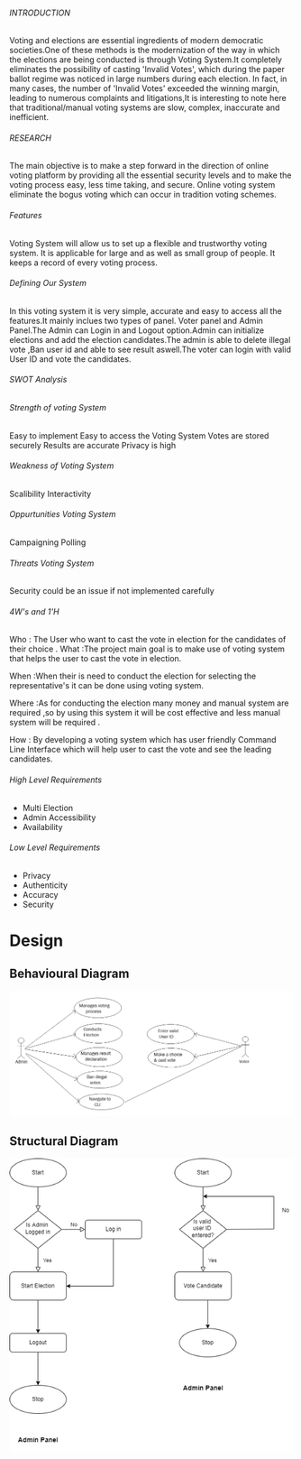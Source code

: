 
###### INTRODUCTION
Voting and elections are essential ingredients of modern democratic societies.One of these methods is the modernization of the way in which the elections are being conducted is through Voting System.It completely eliminates the possibility of casting 'Invalid Votes', which during the paper ballot regime was noticed in large numbers during each election. In fact, in many cases, the number of 'Invalid Votes' exceeded the winning margin, leading to numerous complaints and litigations,It is interesting to note here that traditional/manual voting systems are slow, complex, inaccurate and inefficient.
###### RESEARCH
The main objective is to make a step forward in the direction of online voting platform by providing all the essential security levels and to make the voting process easy, less time taking, and secure. Online voting system eliminate the bogus voting which can occur in tradition voting schemes.
###### Features
Voting System will allow us to set up a flexible and trustworthy voting system.
It is applicable for large and as well as small group of people.
It keeps a record of every voting process.
###### Defining Our System
In this voting system it is very simple, accurate and easy to access all the features.It mainly inclues two types of panel. Voter panel and Admin Panel.The Admin can Login in and Logout option.Admin can initialize elections and add the election candidates.The admin is able to delete illegal vote ,Ban user id and able to see result aswell.The voter can login with valid User ID and vote the candidates.
###### SWOT Analysis
###### Strength of voting System
Easy to implement
Easy to access the Voting System
Votes are stored securely
Results are accurate
Privacy is high
###### Weakness of Voting System
Scalibility
Interactivity
###### Oppurtunities Voting System
  Campaigning
  Polling
###### Threats Voting System
Security could be an issue if not implemented carefully
###### 4W's and 1'H
Who : The User who want to cast the vote in election for the candidates of their choice .
What :The project main goal is to make use of voting system that helps the user to cast the vote in election.

When :When their is need to conduct the election for selecting the representative's it can be done using voting system.

Where :As for conducting the election many money and manual system are required ,so by using this system it will be cost effective and less manual system will be required .

How : By developing a voting system which has user friendly Command Line Interface which will help user to cast the vote and see the leading candidates.

###### High Level Requirements
- Multi Election
- Admin Accessibility
- Availability
###### Low Level Requirements
 - Privacy
- Authenticity
- Accuracy
- Security

# Design
## Behavioural Diagram
![behavioural diagram](https://github.com/PoojaMP04/M1_app_voting_system/blob/main/2_Design/behaviouralDig.png)

## Structural Diagram
![structural diagram](https://github.com/PoojaMP04/M1_app_voting_system/blob/main/2_Design/voting-systemstructureDig.drawio.png)
